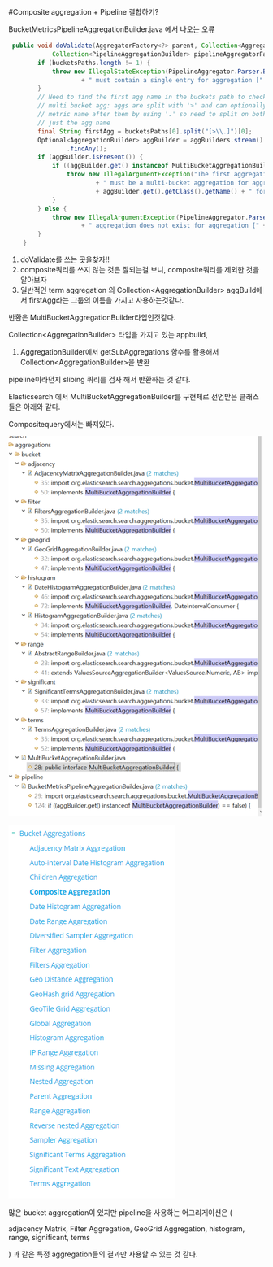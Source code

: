 #Composite aggregation + Pipeline 결합하기?



BucketMetricsPipelineAggregationBuilder.java 에서 나오는 오류

```java
 public void doValidate(AggregatorFactory<?> parent, Collection<AggregationBuilder> aggBuilders,
            Collection<PipelineAggregationBuilder> pipelineAggregatorFactories) {
        if (bucketsPaths.length != 1) {
            throw new IllegalStateException(PipelineAggregator.Parser.BUCKETS_PATH.getPreferredName()
                    + " must contain a single entry for aggregation [" + name + "]");
        }
        // Need to find the first agg name in the buckets path to check its a
        // multi bucket agg: aggs are split with '>' and can optionally have a
        // metric name after them by using '.' so need to split on both to get
        // just the agg name
        final String firstAgg = bucketsPaths[0].split("[>\\.]")[0];
        Optional<AggregationBuilder> aggBuilder = aggBuilders.stream().filter((builder) -> builder.getName().equals(firstAgg))
                .findAny();
        if (aggBuilder.isPresent()) {
            if ((aggBuilder.get() instanceof MultiBucketAggregationBuilder) == false) {
                throw new IllegalArgumentException("The first aggregation in " + PipelineAggregator.Parser.BUCKETS_PATH.getPreferredName()
                        + " must be a multi-bucket aggregation for aggregation [" + name + "] found :"
                        + aggBuilder.get().getClass().getName() + " for buckets path: " + bucketsPaths[0]);
            }
        } else {
            throw new IllegalArgumentException(PipelineAggregator.Parser.BUCKETS_PATH.getPreferredName()
                    + " aggregation does not exist for aggregation [" + name + "]: " + bucketsPaths[0]);
        }
    }
```





 

1. doValidate를 쓰는 곳을찾자!! 
2. composite쿼리를 쓰지 않는 것은 잘되는걸 보니,      composite쿼리를 제외한 것을 알아보자 
3. 일반적인 term      aggregation 의 Collection\<AggregationBuilder\>      aggBuild에서 firstAgg라는 그룹의 이름을 가지고 사용하는것같다.

반환은 MultiBucketAggregationBuilder타입인것같다.

Collection\<AggregationBuilder\> 타입을 가지고 있는 appbuild, 

1. AggregationBuilder에서 getSubAggregations 함수를 활용해서 Collection\<AggregationBuilder>을 반환 

pipeline이라던지 slibing 쿼리를 검사 해서 반환하는 것 같다.

 

Elasticsearch 에서 MultiBucketAggregationBuilder를 구현체로 선언받은 클래스들은 아래와 같다.

 

Compositequery에서는 빠져있다. 

 

![12  ș 72  • 62  28 ](elasticsearch_api.png)

 

![- 8Lkket Aggregations  Adjacency Aæregation  Auto-intenal Date Histogram Aggregation  Children Aggregation  Composite •regation  Date Histogram Aggregation  Oate Range Aggregation  Diversified Sampler Auregation  gilter  Filters Aggregation  GeoHash Aggregation  GeoTile Grid Auregation  Histogr am Auregation  •P Range Aggregation  W5Sing  N rega  Ramge •regaticn  Reverse nested Aggregation  Sampler .regation  Significant Terms Aggregation  Sagnificant Aæregation  Terms Aggregation ](bucketAggregations.png)

많은 bucket aggregation이 있지만 pipeline을 사용하는 어그리게이션은 (

adjacency Matrix, Filter Aggregation, GeoGrid Aggregation, histogram, range, significant, terms

) 과 같은 특정 aggregation들의 결과만 사용할 수 있는 것 같다.